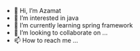 - 👋 Hi, I’m Azamat
- 👀 I’m interested in java
- 🌱 I’m currently learning spring framework
- 💞️ I’m looking to collaborate on ...
- 📫 How to reach me ...

<!---
mrazamat/mrazamat is a ✨ special ✨ repository because its `README.md` (this file) appears on your GitHub profile.
You can click the Preview link to take a look at your changes.
--->

